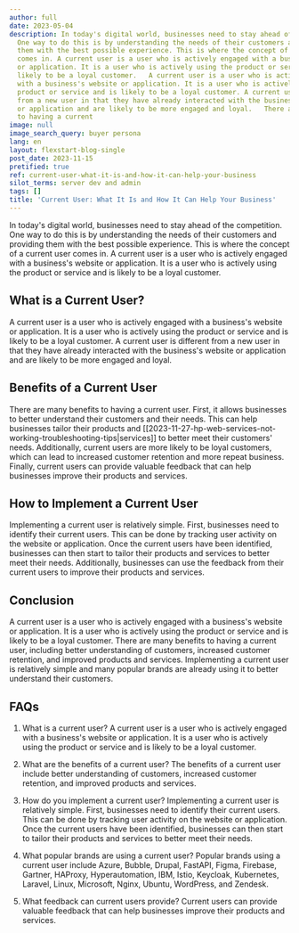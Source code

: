 ```yaml
---
author: full
date: 2023-05-04
description: In today's digital world, businesses need to stay ahead of the competition.
  One way to do this is by understanding the needs of their customers and providing
  them with the best possible experience. This is where the concept of a current user
  comes in. A current user is a user who is actively engaged with a business's website
  or application. It is a user who is actively using the product or service and is
  likely to be a loyal customer.   A current user is a user who is actively engaged
  with a business's website or application. It is a user who is actively using the
  product or service and is likely to be a loyal customer. A current user is different
  from a new user in that they have already interacted with the business's website
  or application and are likely to be more engaged and loyal.   There are many benefits
  to having a current
image: null
image_search_query: buyer persona
lang: en
layout: flexstart-blog-single
post_date: 2023-11-15
pretified: true
ref: current-user-what-it-is-and-how-it-can-help-your-business
silot_terms: server dev and admin
tags: []
title: 'Current User: What It Is and How It Can Help Your Business'
---
```


In today's digital world, businesses need to stay ahead of the competition. One way to do this is by understanding the needs of their customers and providing them with the best possible experience. This is where the concept of a current user comes in. A current user is a user who is actively engaged with a business's website or application. It is a user who is actively using the product or service and is likely to be a loyal customer.

## What is a Current User?

A current user is a user who is actively engaged with a business's website or application. It is a user who is actively using the product or service and is likely to be a loyal customer. A current user is different from a new user in that they have already interacted with the business's website or application and are likely to be more engaged and loyal.

## Benefits of a Current User

There are many benefits to having a current user. First, it allows businesses to better understand their customers and their needs. This can help businesses tailor their products and [[2023-11-27-hp-web-services-not-working-troubleshooting-tips|services]] to better meet their customers' needs. Additionally, current users are more likely to be loyal customers, which can lead to increased customer retention and more repeat business. Finally, current users can provide valuable feedback that can help businesses improve their products and services.

## How to Implement a Current User

Implementing a current user is relatively simple. First, businesses need to identify their current users. This can be done by tracking user activity on the website or application. Once the current users have been identified, businesses can then start to tailor their products and services to better meet their needs. Additionally, businesses can use the feedback from their current users to improve their products and services.



## Conclusion

A current user is a user who is actively engaged with a business's website or application. It is a user who is actively using the product or service and is likely to be a loyal customer. There are many benefits to having a current user, including better understanding of customers, increased customer retention, and improved products and services. Implementing a current user is relatively simple and many popular brands are already using it to better understand their customers.

## FAQs

1. What is a current user?
A current user is a user who is actively engaged with a business's website or application. It is a user who is actively using the product or service and is likely to be a loyal customer.

2. What are the benefits of a current user?
The benefits of a current user include better understanding of customers, increased customer retention, and improved products and services.

3. How do you implement a current user?
Implementing a current user is relatively simple. First, businesses need to identify their current users. This can be done by tracking user activity on the website or application. Once the current users have been identified, businesses can then start to tailor their products and services to better meet their needs.

4. What popular brands are using a current user?
Popular brands using a current user include Azure, Bubble, Drupal, FastAPI, Figma, Firebase, Gartner, HAProxy, Hyperautomation, IBM, Istio, Keycloak, Kubernetes, Laravel, Linux, Microsoft, Nginx, Ubuntu, WordPress, and Zendesk.

5. What feedback can current users provide?
Current users can provide valuable feedback that can help businesses improve their products and services.
